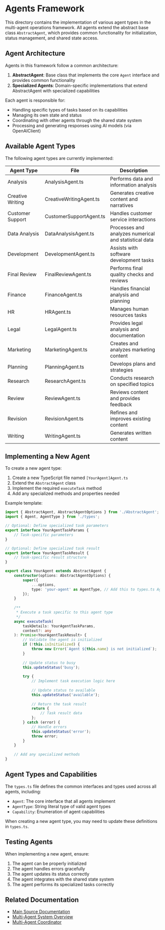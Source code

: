 # Agents Framework

This directory contains the implementation of various agent types in the multi-agent operations framework. All agents extend the abstract base class `AbstractAgent`, which provides common functionality for initialization, status management, and shared state access.

## Agent Architecture

Agents in this framework follow a common architecture:

1. **AbstractAgent**: Base class that implements the core `Agent` interface and provides common functionality
2. **Specialized Agents**: Domain-specific implementations that extend AbstractAgent with specialized capabilities

Each agent is responsible for:
- Handling specific types of tasks based on its capabilities
- Managing its own state and status
- Coordinating with other agents through the shared state system
- Processing and generating responses using AI models (via OpenAIClient)

## Available Agent Types

The following agent types are currently implemented:

| Agent Type | File | Description |
|------------|------|-------------|
| Analysis | AnalysisAgent.ts | Performs data and information analysis |
| Creative Writing | CreativeWritingAgent.ts | Generates creative content and narratives |
| Customer Support | CustomerSupportAgent.ts | Handles customer service interactions |
| Data Analysis | DataAnalysisAgent.ts | Processes and analyzes numerical and statistical data |
| Development | DevelopmentAgent.ts | Assists with software development tasks |
| Final Review | FinalReviewAgent.ts | Performs final quality checks and reviews |
| Finance | FinanceAgent.ts | Handles financial analysis and planning |
| HR | HRAgent.ts | Manages human resources tasks |
| Legal | LegalAgent.ts | Provides legal analysis and documentation |
| Marketing | MarketingAgent.ts | Creates and analyzes marketing content |
| Planning | PlanningAgent.ts | Develops plans and strategies |
| Research | ResearchAgent.ts | Conducts research on specified topics |
| Review | ReviewAgent.ts | Reviews content and provides feedback |
| Revision | RevisionAgent.ts | Refines and improves existing content |
| Writing | WritingAgent.ts | Generates written content |

## Implementing a New Agent

To create a new agent type:

1. Create a new TypeScript file named `[YourAgent]Agent.ts`
2. Extend the `AbstractAgent` class
3. Implement the required `executeTask` method
4. Add any specialized methods and properties needed

Example template:

```typescript
import { AbstractAgent, AbstractAgentOptions } from './AbstractAgent';
import { Agent, AgentType } from './types';

// Optional: Define specialized task parameters
export interface YourAgentTaskParams {
    // Task-specific parameters
}

// Optional: Define specialized task result
export interface YourAgentTaskResult {
    // Task-specific result structure
}

export class YourAgent extends AbstractAgent {
    constructor(options: AbstractAgentOptions) {
        super({
            ...options,
            type: 'your-agent' as AgentType, // Add this to types.ts AgentType
        });
    }
    
    /**
     * Execute a task specific to this agent type
     */
    async executeTask(
        taskDetails: YourAgentTaskParams, 
        context?: any
    ): Promise<YourAgentTaskResult> {
        // Validate the agent is initialized
        if (!this.isInitialized) {
            throw new Error(`Agent ${this.name} is not initialized`);
        }
        
        // Update status to busy
        this.updateStatus('busy');
        
        try {
            // Implement task execution logic here
            
            // Update status to available
            this.updateStatus('available');
            
            // Return the task result
            return {
                // Task result data
            };
        } catch (error) {
            // Handle errors
            this.updateStatus('error');
            throw error;
        }
    }
    
    // Add any specialized methods
}
```

## Agent Types and Capabilities

The `types.ts` file defines the common interfaces and types used across all agents, including:

- `Agent`: The core interface that all agents implement
- `AgentType`: String literal type of valid agent types
- `Capability`: Enumeration of agent capabilities

When creating a new agent type, you may need to update these definitions in `types.ts`.

## Testing Agents

When implementing a new agent, ensure:

1. The agent can be properly initialized
2. The agent handles errors gracefully
3. The agent updates its status correctly
4. The agent integrates with the shared state system
5. The agent performs its specialized tasks correctly

## Related Documentation

- [Main Source Documentation](../README.md)
- [Multi-Agent System Overview](../docs/MultiAgentSystem_README.md)
- [Multi-Agent Coordinator](../docs/MultiAgentCoordinator.md) 